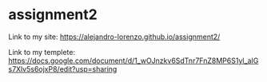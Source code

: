 # assignment2

Link to my site: 
https://alejandro-lorenzo.github.io/assignment2/

Link to my templete:
https://docs.google.com/document/d/1_wOJnzkv6SdTnr7FnZ8MP6S1yl_aIGs7Xlv5s6ojxP8/edit?usp=sharing 
